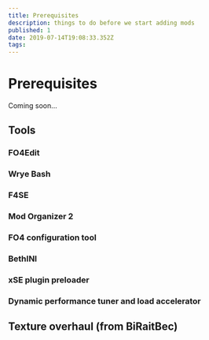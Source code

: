```yaml
---
title: Prerequisites
description: things to do before we start adding mods
published: 1
date: 2019-07-14T19:08:33.352Z
tags: 
---
```


# Prerequisites

Coming soon...

## Tools

### FO4Edit

### Wrye Bash

### F4SE

### Mod Organizer 2

### FO4 configuration tool

### BethINI

### xSE plugin preloader

### Dynamic performance tuner and load accelerator

## Texture overhaul (from BiRaitBec)